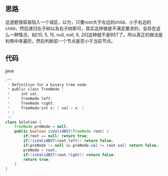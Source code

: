 ## 思路

这道题很容易陷入一个误区，以为，只要root大于左边的child，小于右边的child，然后递归左子树以及右子树即可，其实这样做是不满足要求的，会存在这么一种情况，如[10, 5, 15, null, null, 6, 20]这种就不是BST了。所以真正的做法是利用中序遍历，然后判断前一个节点是否小于当前节点。

## 代码

java

```java
/**
 * Definition for a binary tree node.
 * public class TreeNode {
 *     int val;
 *     TreeNode left;
 *     TreeNode right;
 *     TreeNode(int x) { val = x; }
 * }
 */
class Solution {
    TreeNode preNode = null;
    public boolean isValidBST(TreeNode root) {
        if(root == null) return true;
        if(!isValidBST(root.left)) return false;
        if(preNode != null && preNode.val >= root.val) return false;
        preNode = root;
        if(!isValidBST(root.right)) return false;
        return true;
    }
}
```
